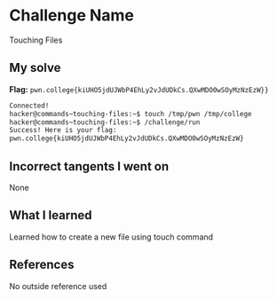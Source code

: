 # Challenge Name
Touching Files

## My solve
**Flag:** `pwn.college{kiUHO5jdUJWbP4EhLy2vJdUDkCs.QXwMDO0wSOyMzNzEzW}}`

```bash
Connected!
hacker@commands~touching-files:~$ touch /tmp/pwn /tmp/college
hacker@commands~touching-files:~$ /challenge/run
Success! Here is your flag:
pwn.college{kiUHO5jdUJWbP4EhLy2vJdUDkCs.QXwMDO0wSOyMzNzEzW}
```
## Incorrect tangents I went on
None

## What I learned
Learned how to create a new file using touch command

## References 
No outside reference used